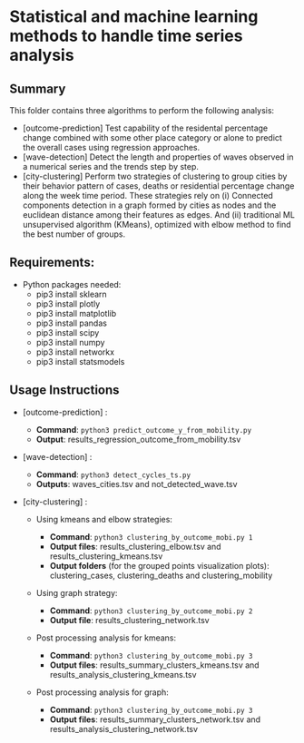 # Statistical and machine learning methods to handle time series analysis

## Summary
This folder contains three algorithms to perform the following analysis: 
- [outcome-prediction] Test capability of the residental percentage change combined with some other place category or alone to predict the overall cases using regression approaches.
- [wave-detection] Detect the length and properties of waves observed in a numerical series and the trends step by step.
- [city-clustering] Perform two strategies of clustering to group cities by their behavior pattern of cases, deaths or residential percentage change along the week time period. These strategies rely on (i) Connected components detection in a graph formed by cities as nodes and the euclidean distance among their features as edges. And (ii) traditional ML unsupervised algorithm (KMeans), optimized with elbow method to find the best number of groups. 

## Requirements:
* Python packages needed:
	- pip3 install sklearn
	- pip3 install plotly
	- pip3 install matplotlib
	- pip3 install pandas
	- pip3 install scipy
	- pip3 install numpy
	- pip3 install networkx
	- pip3 install statsmodels

## Usage Instructions
* [outcome-prediction] :
    - **Command**: ````python3 predict_outcome_y_from_mobility.py````
	- **Output**: results_regression_outcome_from_mobility.tsv
	
* [wave-detection] :
    - **Command**: ````python3 detect_cycles_ts.py````
	- **Outputs**: waves_cities.tsv and not_detected_wave.tsv
	
* [city-clustering] :
    - Using kmeans and elbow strategies:
        - **Command**: ````python3 clustering_by_outcome_mobi.py 1````
	    - **Output files**: results_clustering_elbow.tsv and results_clustering_kmeans.tsv
	    - **Output folders** (for the grouped points visualization plots): clustering_cases, clustering_deaths and clustering_mobility
	    
    - Using graph strategy:
        - **Command**: ````python3 clustering_by_outcome_mobi.py 2````
	    - **Output file**: results_clustering_network.tsv
    
    - Post processing analysis for kmeans:
        - **Command**: ````python3 clustering_by_outcome_mobi.py 3````
	    - **Output files**: results_summary_clusters_kmeans.tsv and results_analysis_clustering_kmeans.tsv
    
    - Post processing analysis for graph:
        - **Command**: ````python3 clustering_by_outcome_mobi.py 3````
	    - **Output files**: results_summary_clusters_network.tsv and results_analysis_clustering_network.tsv
	
